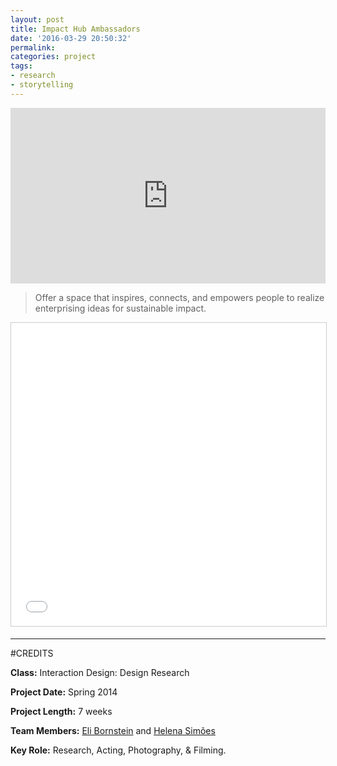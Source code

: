 ```yaml
---
layout: post
title: Impact Hub Ambassadors
date: '2016-03-29 20:50:32'
permalink: 
categories: project
tags:
- research
- storytelling
---
```


<iframe src="https://player.vimeo.com/video/93274239" width="100%" height="281" frameborder="0" webkitallowfullscreen mozallowfullscreen allowfullscreen></iframe>

> Offer a space that inspires, connects, and empowers people to realize enterprising ideas for sustainable impact.

<iframe src="//www.slideshare.net/slideshow/embed_code/key/eCNXaFGBR2eAbB" width="100%" height="485" frameborder="0" marginwidth="0" marginheight="0" scrolling="no" style="border:1px solid #CCC; border-width:1px; margin-bottom:5px; max-width: 100%;" allowfullscreen> </iframe>

---

#CREDITS

**Class:** Interaction Design: Design Research

**Project Date:** Spring 2014

**Project Length:** 7 weeks

**Team Members:** [Eli Bornstein](http://elibornstein.com) and [Helena Simões](https://www.linkedin.com/in/simoeshelena/en)

**Key Role:** Research, Acting, Photography, & Filming.
